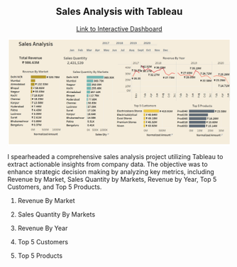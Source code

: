 <h2 align="center">Sales Analysis with Tableau</h2>
</p>

<p align="center">
<a href="https://public.tableau.com/app/profile/neethish.kishore.s.s/viz/Sales_Analysis_16998582659400/RevenueAnalysis">Link to Interactive Dashboard</a>
</p>

<img src="dashboard_sales_analysis.png">

I spearheaded a comprehensive sales analysis project utilizing Tableau to extract actionable insights from company data. The objective was to enhance strategic decision making by analyzing key metrics, including Revenue by Market, Sales Quantity by Markets, Revenue by Year, Top 5 Customers, and Top 5 Products.

1. Revenue By Market

2. Sales Quantity By Markets

3. Revenue By Year

4. Top 5 Customers

5. Top 5 Products
